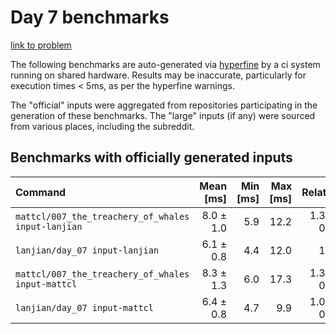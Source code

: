 # Day 7 benchmarks

[link to problem](http://adventofcode.com/2021/day/7)

The following benchmarks are auto-generated via [hyperfine](https://github.com/sharkdp/hyperfine) by a ci system running on shared hardware. Results may be inaccurate, particularly for execution times < 5ms, as per the hyperfine warnings.

The "official" inputs were aggregated from repositories participating in the generation of these benchmarks. The "large" inputs (if any) were sourced from various places, including the subreddit.

## Benchmarks with officially generated inputs
| Command | Mean [ms] | Min [ms] | Max [ms] | Relative |
|:---|---:|---:|---:|---:|
| `mattcl/007_the_treachery_of_whales input-lanjian` | 8.0 ± 1.0 | 5.9 | 12.2 | 1.31 ± 0.24 |
| `lanjian/day_07 input-lanjian` | 6.1 ± 0.8 | 4.4 | 12.0 | 1.00 |
| `mattcl/007_the_treachery_of_whales input-mattcl` | 8.3 ± 1.3 | 6.0 | 17.3 | 1.37 ± 0.28 |
| `lanjian/day_07 input-mattcl` | 6.4 ± 0.8 | 4.7 | 9.9 | 1.06 ± 0.19 |
